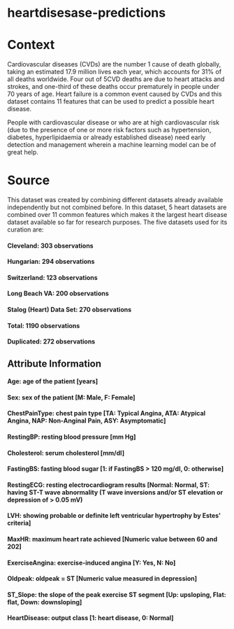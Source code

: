 # heartdisesase-predictions

# Context
Cardiovascular diseases (CVDs) are the number 1 cause of death globally, taking an estimated 17.9 million lives each year, which accounts for 31% of all deaths worldwide. Four out of 5CVD deaths are due to heart attacks and strokes, and one-third of these deaths occur prematurely in people under 70 years of age. Heart failure is a common event caused by CVDs and this dataset contains 11 features that can be used to predict a possible heart disease.

People with cardiovascular disease or who are at high cardiovascular risk (due to the presence of one or more risk factors such as hypertension, diabetes, hyperlipidaemia or already established disease) need early detection and management wherein a machine learning model can be of great help.



# Source
This dataset was created by combining different datasets already available independently but not combined before. In this dataset, 5 heart datasets are combined over 11 common features which makes it the largest heart disease dataset available so far for research purposes. The five datasets used for its curation are:

#### Cleveland: 303 observations
#### Hungarian: 294 observations
#### Switzerland: 123 observations
#### Long Beach VA: 200 observations
#### Stalog (Heart) Data Set: 270 observations
#### Total: 1190 observations
#### Duplicated: 272 observations

## Attribute Information
#### Age: age of the patient [years]
#### Sex: sex of the patient [M: Male, F: Female]
#### ChestPainType: chest pain type [TA: Typical Angina, ATA: Atypical Angina, NAP: Non-Anginal Pain, ASY: Asymptomatic]
#### RestingBP: resting blood pressure [mm Hg]
#### Cholesterol: serum cholesterol [mm/dl]
#### FastingBS: fasting blood sugar [1: if FastingBS > 120 mg/dl, 0: otherwise]
#### RestingECG: resting electrocardiogram results [Normal: Normal, ST: having ST-T wave abnormality (T wave inversions and/or ST elevation or depression of > 0.05 mV)
#### LVH: showing probable or definite left ventricular hypertrophy by Estes' criteria]
#### MaxHR: maximum heart rate achieved [Numeric value between 60 and 202]
#### ExerciseAngina: exercise-induced angina [Y: Yes, N: No]
#### Oldpeak: oldpeak = ST [Numeric value measured in depression]
#### ST_Slope: the slope of the peak exercise ST segment [Up: upsloping, Flat: flat, Down: downsloping]
#### HeartDisease: output class [1: heart disease, 0: Normal]
